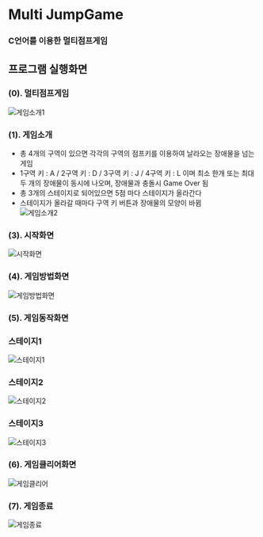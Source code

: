 # Multi JumpGame

### C언어를 이용한 멀티점프게임


## 프로그램 실행화면

### (0). 멀티점프게임
![게임소개1](./read_image/게임소개1.PNG)

### (1). 게임소개
- 총 4개의 구역이 있으면 각각의 구역의 점프키를 이용하여 날라오는 장애물을 넘는 게임
- 1구역 키 : A / 2구역 키 : D / 3구역 키 : J / 4구역 키 : L 이며 최소 한개 또는 최대 두 개의 장애물이 동시에 나오며, 장애물과 충돌시 Game Over 됨
- 총 3개의 스테이지로 되어있으면 5점 마다 스테이지가 올라간다
- 스테이지가 올라갈 때마다 구역 키 버튼과 장애물의 모양이 바뀜   
![게임소개2](./read_image/게임소개2.PNG)

### (3). 시작화면
![시작화면](./read_image/시작화면.PNG)

### (4). 게임방법화면
![게임방법화면](./read_image/게임방법화면.png)

### (5). 게임동작화면   
### 스테이지1
![스테이지1](./read_image/스테이지1.png)

### 스테이지2
![스테이지2](./read_image/스테이지2.png)

### 스테이지3
![스테이지3](./read_image/스테이지3.png)

### (6). 게임클리어화면
![게임클리어](./read_image/게임클리어.png)

### (7). 게임종료
![게임종료](./read_image/게임종료.png)


